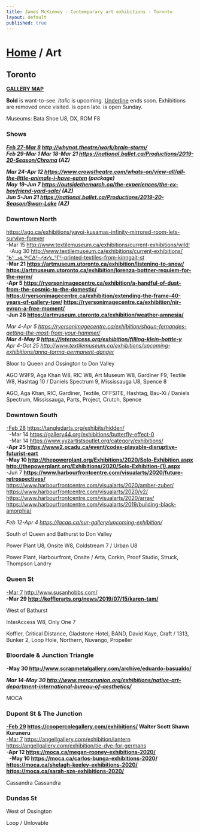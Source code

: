```yaml
---
title: James McKinney - Contemporary art exhibitions - Toronto
layout: default
published: true
---
```


# [Home](/) / Art

## Toronto

**[GALLERY MAP](https://www.google.com/maps/d/u/0/edit?mid=1sMiga7vQsqWdqEVQCqHsxjX2jeU)**

<span class="glyphicon glyphicon-info-sign" aria-hidden="true"></span> <strong>Bold</strong> is want-to-see. <em>Italic</em> is upcoming. <u>Underline</u> ends soon. Exhibitions are removed once visited. <span class="glyphicon glyphicon-time" aria-hidden="true"></span> is open late. <span class="glyphicon glyphicon-calendar" aria-hidden="true"></span> is open Sunday.

<span class="glyphicon glyphicon-calendar" aria-hidden="true"></span> <span class="glyphicon glyphicon-time" aria-hidden="true"></span> Museums: Bata Shoe U8, DX, ROM F8

### Shows

_**<u>Feb 27-Mar 8</u> <http://whynot.theatre/work/brain-storm/>**_  
_**Feb 29-Mar 1 Mar 18-Mar 21 <https://national.ballet.ca/Productions/2019-20-Season/Chroma> (AZ)**_  

_**Mar 24-Apr 12 <https://www.crowstheatre.com/whats-on/view-all/all-the-little-animals-i-have-eaten> (package)**_  
_**May 19-Jun 7 <https://outsidethemarch.ca/the-experiences/the-ex-boyfriend-yard-sale/> (AZ)**_  
_**Jun 5-Jun 21 <https://national.ballet.ca/Productions/2019-20-Season/Swan-Lake> (AZ)**_  

### Downtown North

<https://ago.ca/exhibitions/yayoi-kusamas-infinity-mirrored-room-lets-survive-forever>  
-Mar 15 <http://www.textilemuseum.ca/exhibitions/current-exhibitions/wild!>  
  -Aug 30 <http://www.textilemuseum.ca/exhibitions/current-exhibitions/ᖃᓪᓗᓈᖅᑕᐃᑦ-ᓯᑯᓯᓛᕐᒥᑦ-printed-textiles-from-kinngait-st>  
**-Mar 21 <https://artmuseum.utoronto.ca/exhibition/listening-to-snow/> <https://artmuseum.utoronto.ca/exhibition/lorenza-bottner-requiem-for-the-norm/>**  
**-Apr 5 <https://ryersonimagecentre.ca/exhibition/a-handful-of-dust-from-the-cosmic-to-the-domestic/> <https://ryersonimagecentre.ca/exhibition/extending-the-frame-40-years-of-gallery-tpw/> <https://ryersonimagecentre.ca/exhibition/nir-evron-a-free-moment/>**  
**-Jun 26 <https://artmuseum.utoronto.ca/exhibition/weather-amnesia/>**  

_Mar 4-Apr 5 <https://ryersonimagecentre.ca/exhibition/shaun-fernandes-getting-the-most-from-your-hammer/>_  
_**Mar 4-May 9 <https://interaccess.org/exhibition/filling-klein-bottle-y>**_  
_Apr 4-Oct 25 <http://www.textilemuseum.ca/exhibitions/upcoming-exhibitions/anna-torma-permanent-danger>_  

<span class="glyphicon glyphicon-info-sign" aria-hidden="true"></span> Bloor to Queen and Ossington to Don Valley

<span class="glyphicon glyphicon-time" aria-hidden="true"></span> AGO W9F9, Aga Khan W8, RIC W8, Art Museum W8, Gardiner F9, Textile W8, Hashtag 10 / Daniels Spectrum 9, Mississauga U8, Spence 8

<span class="glyphicon glyphicon-calendar" aria-hidden="true"></span> AGO, Aga Khan, RIC, Gardiner, Textile, OFFSITE, Hashtag, Bau-Xi / Daniels Spectrum, Mississauga, Parts, Project, Crutch, Spence

### Downtown South

<u>-Feb 28</u> <https://tangledarts.org/exhibits/hidden/>  
  -Mar 14 <https://gallery44.org/exhibitions/butterfly-effect-0>  
  -Mar 14 <https://www.yyzartistsoutlet.org/category/exhibitions/>  
**-Apr 25 <https://www2.ocadu.ca/event/codex-playable-disruptive-futurist-eart>**  
**-May 10 <http://thepowerplant.org/Exhibitions/2020/Solo-Exhibition.aspx> <http://thepowerplant.org/Exhibitions/2020/Solo-Exhibition-(1).aspx>**  
-Jun 7 **<https://www.harbourfrontcentre.com/visualarts/2020/future-retrospectives/>** <https://www.harbourfrontcentre.com/visualarts/2020/amber-zuber/> <https://www.harbourfrontcentre.com/visualarts/2020/v2/> <https://www.harbourfrontcentre.com/visualarts/2020/array/> <https://www.harbourfrontcentre.com/visualarts/2019/building-black-amorphia/>  

_Feb 12-Apr 4 <https://lacap.ca/sur-gallery/upcoming-exhibition/>_  

<span class="glyphicon glyphicon-info-sign" aria-hidden="true"></span> South of Queen and Bathurst to Don Valley

<span class="glyphicon glyphicon-time" aria-hidden="true"></span> Power Plant U8, Onsite W8, Coldstream 7 / Urban U8

<span class="glyphicon glyphicon-calendar" aria-hidden="true"></span> Power Plant, Harbourfront, Onsite / Arta, Corkin, Proof Studio, Struck, Thompson Landry

### Queen St

<u>-Mar 7</u> <http://www.susanhobbs.com/>  
**-Mar 29 <http://kofflerarts.org/news/2019/07/15/karen-tam/>**  

<span class="glyphicon glyphicon-info-sign" aria-hidden="true"></span> West of Bathurst

<span class="glyphicon glyphicon-time" aria-hidden="true"></span> InterAccess W8, Only One 7

<span class="glyphicon glyphicon-calendar" aria-hidden="true"></span> Koffler, Critical Distance, Gladstone Hotel, BAND, David Kaye, Craft / 1313, Bunker 2, Loop Hole, Northern, Nuvango, Propeller

### Bloordale & Junction Triangle

**-May 30 <http://www.scrapmetalgallery.com/archive/eduardo-basualdo/>**  

_**Mar 14-May 30 <http://www.mercerunion.org/exhibitions/native-art-department-international-bureau-of-aesthetics/>**_  

<span class="glyphicon glyphicon-calendar" aria-hidden="true"></span> MOCA

### Dupont St & The Junction

**<u>-Feb 29</u> <https://coopercolegallery.com/exhibitions/> Walter Scott Shawn Kuruneru**  
<u>-Mar 7</u> <https://angellgallery.com/exhibition/lantern> <https://angellgallery.com/exhibition/tie-dye-for-germans>  
**-Apr 12 <https://moca.ca/megan-rooney-exhibitions-2020/>**  
  **-May 10 <https://moca.ca/carlos-bunga-exhibitions-2020/> <https://moca.ca/shelagh-keeley-exhibitions-2020/> <https://moca.ca/sarah-sze-exhibitions-2020/>**  

<span class="glyphicon glyphicon-calendar" aria-hidden="true"></span> Cassandra Cassandra

### Dundas St

<span class="glyphicon glyphicon-info-sign" aria-hidden="true"></span> West of Ossington

<span class="glyphicon glyphicon-calendar" aria-hidden="true"></span> Loop / Unlovable
